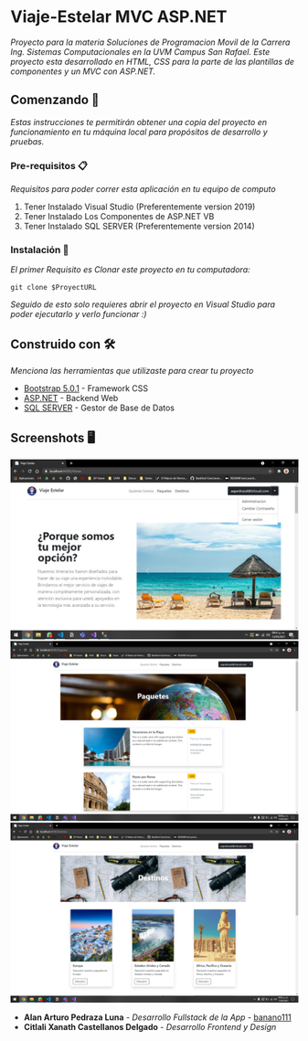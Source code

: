 # Viaje-Estelar MVC ASP.NET

_Proyecto para la materia Soluciones de Programacion Movil de la Carrera Ing. Sistemas Computacionales en la UVM Campus San Rafael. Este proyecto esta desarrollado en HTML, CSS para la parte de las plantillas de componentes y un MVC con ASP.NET._

## Comenzando 🚀

_Estas instrucciones te permitirán obtener una copia del proyecto en funcionamiento en tu máquina local para propósitos de desarrollo y pruebas._

### Pre-requisitos 📋

_Requisitos para poder correr esta aplicación en tu equipo de computo_

1. Tener Instalado Visual Studio (Preferentemente version 2019)
2. Tener Instalado Los Componentes de ASP.NET VB
3. Tener Instalado SQL SERVER (Preferentemente version 2014)

### Instalación 🔧

_El primer Requisito es Clonar este proyecto en tu computadora:_

```
git clone $ProyectURL
```

_Seguido de esto solo requieres abrir el proyecto en Visual Studio para poder ejecutarlo y verlo funcionar :)_


## Construido con 🛠️

_Menciona las herramientas que utilizaste para crear tu proyecto_

* [Bootstrap 5.0.1](https://getbootstrap.com/) - Framework CSS
* [ASP.NET](https://dotnet.microsoft.com/apps/aspnet) - Backend Web
* [SQL SERVER](hhttps://www.microsoft.com/es-mx/sql-server/sql-server-downloads) - Gestor de Base de Datos


## Screenshots 🖥️

![Screenshot 1](/Plantillas_HTML/assets/Screenshots/1.jpeg "Screenshot 1")
![Screenshot 2](/Plantillas_HTML/assets/Screenshots/2.png "Screenshot 2")
![Screenshot 3](/Plantillas_HTML/assets/Screenshots/3.png "Screenshot 3")



* **Alan Arturo Pedraza Luna** - *Desarrollo Fullstack de la App* - [banano111](https://github.com/banano111)
* **Citlali Xanath Castellanos Delgado** - *Desarrollo Frontend y Design*

